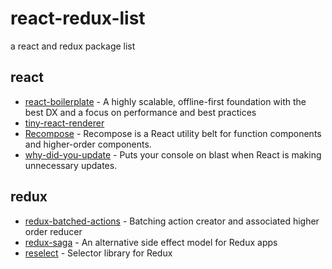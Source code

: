 # react-redux-list
a react and redux package list

## react 
* [react-boilerplate](https://github.com/mxstbr/react-boilerplate) - A highly scalable, offline-first foundation with the best DX and a focus on performance and best practices
* [tiny-react-renderer](https://github.com/iamdustan/tiny-react-renderer)
* [Recompose](https://github.com/acdlite/recompose) - Recompose is a React utility belt for function components and higher-order components.
* [why-did-you-update](https://github.com/garbles/why-did-you-update) - Puts your console on blast when React is making unnecessary updates.


## redux
* [redux-batched-actions](https://github.com/tshelburne/redux-batched-actions) - Batching action creator and associated higher order reducer
* [redux-saga](https://github.com/yelouafi/redux-saga) - An alternative side effect model for Redux apps
* [reselect](https://github.com/reactjs/reselect) - Selector library for Redux
